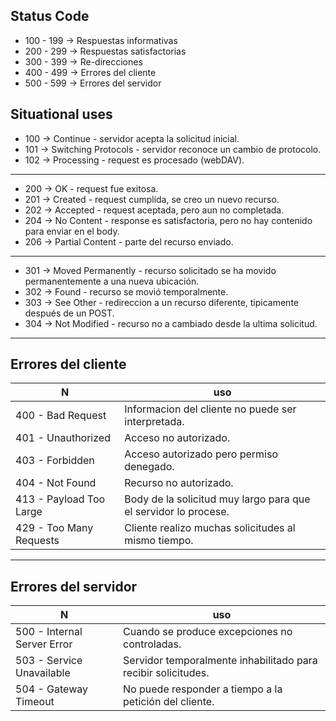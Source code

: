 ## Status Code

- 100 - 199 -> Respuestas informativas
- 200 - 299 -> Respuestas satisfactorias
- 300 - 399 -> Re-direcciones
- 400 - 499 -> Errores del cliente
- 500 - 599 -> Errores del servidor

## Situational uses

- 100 -> Continue - servidor acepta la solicitud inicial.
- 101 -> Switching Protocols - servidor reconoce un cambio de protocolo.
- 102 -> Processing - request es procesado (webDAV).
---
- 200 -> OK - request fue exitosa.
- 201 -> Created - request cumplida, se creo un nuevo recurso.
- 202 -> Accepted - request aceptada, pero aun no completada.
- 204 -> No Content - response es satisfactoria, pero no hay contenido para enviar en el body.
- 206 -> Partial Content - parte del recurso enviado.
---
- 301 -> Moved Permanently - recurso solicitado se ha movido permanentemente a una nueva ubicación.
- 302 -> Found - recurso se movió temporalmente.
- 303 -> See Other - redireccion a un recurso diferente, tipicamente después de un POST.
- 304 -> Not Modified - recurso no a cambiado desde la ultima solicitud.
---
## Errores del cliente

| N                       | uso                                                             |
| ----------------------- | --------------------------------------------------------------- |
| 400 - Bad Request       | Informacion del cliente no puede ser interpretada.              |
| 401 - Unauthorized      | Acceso no autorizado.                                           |
| 403 - Forbidden         | Acceso autorizado pero permiso denegado.                        |
| 404 - Not Found         | Recurso no autorizado.                                          |
| 413 - Payload Too Large | Body de la solicitud muy largo para que el servidor lo procese. |
| 429 - Too Many Requests | Cliente realizo muchas solicitudes al mismo tiempo.             |

---
## Errores del servidor

| N                       | uso                                                             |
| ----------------------- | --------------------------------------------------------------- |
| 500 - Internal Server Error | Cuando se produce excepciones no controladas.               |
| 503 - Service Unavailable | Servidor temporalmente inhabilitado para recibir solicitudes. |
| 504 - Gateway Timeout | No puede responder a tiempo a la petición del cliente.            |
